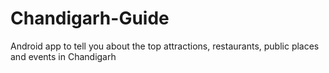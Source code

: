 # Chandigarh-Guide
Android app to tell you about the top attractions, restaurants, public places and events in Chandigarh
